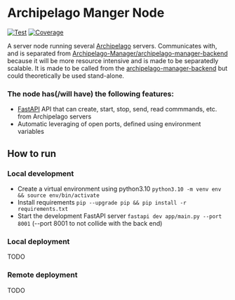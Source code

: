# Archipelago Manger Node
<a href="https://github.com/Archipelago-Manager/archipelago-manager-node/actions?query=workflow%3Apytest" target="_blank"><img src="https://github.com/Archipelago-Manager/archipelago-manager-node/actions/workflows/test.yml/badge.svg" alt="Test"></a>
<a href="https://coverage-badge.samuelcolvin.workers.dev/redirect/Archipelago-Manager/archipelago-manager-node" target="_blank"><img src="https://coverage-badge.samuelcolvin.workers.dev/Archipelago-Manager/archipelago-manager-node.svg" alt="Coverage"></a>

A server node running several [Archipelago](https://github.com/ArchipelagoMW/Archipelago) servers.
Communicates with, and is separated from [Archipelago-Manager/archipelago-manager-backend](https://github.com/Archipelago-Manager/archipelago-manager-backend) because it will be more resource intensive and is made to be separatedly scalable.
It is made to be called from the [archipelago-manager-backend](https://github.com/Archipelago-Manager/archipelago-manager-backend) but could theoretically be used stand-alone.

### The node has(/will have) the following features:
  - [FastAPI](https://github.com/fastapi/fastapi) API that can create, start, stop, send, read commmands, etc. from Archipelago servers
  - Automatic leveraging of open ports, defined using environment variables

## How to run
### Local development
  - Create a virtual environment using python3.10 `python3.10 -m venv env && source env/bin/activate`
  - Install requirements `pip --upgrade pip && pip install -r requirements.txt`
  - Start the development FastAPI server `fastapi dev app/main.py --port 8001` (--port 8001 to not collide with the back end)


### Local deployment
TODO

### Remote deployment
TODO

